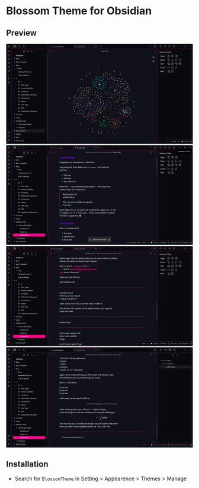 # Blossom Theme for Obsidian

## Preview

![](./screenshot01.png)
![](./screenshot02.png)
![](./screenshot03.png)
![](./screenshot04.png)


## Installation
- Search for ```BlossomTheme``` in Setting > Appearence > Themes > Manage 
